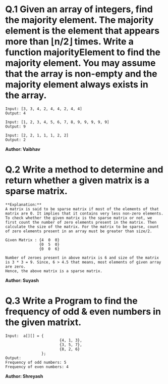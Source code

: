 # Q.1 Given an array of integers, find the majority element. The majority element is the element that appears more than ⌊n/2⌋ times. Write a function majorityElement to find the majority element. You may assume that the array is non-empty and the majority element always exists in the array.  
```
Input: [3, 3, 4, 2, 4, 4, 2, 4, 4]
Output: 4

Input: [1, 2, 3, 4, 5, 6, 7, 8, 9, 9, 9, 9, 9]
Output: 9

Input: [2, 2, 1, 1, 1, 2, 2]
Output: 2
```
**Author: Vaibhav**

# Q.2 Write a method to determine and return whether a given matrix is a sparse matrix.
```
**Explanation:**
A matrix is said to be sparse matrix if most of the elements of that matrix are 0. It implies that it contains very less non-zero elements.
To check whether the given matrix is the sparse matrix or not, we first count the number of zero elements present in the matrix. Then
calculate the size of the matrix. For the matrix to be sparse, count of zero elements present in an array must be greater than size/2.

Given Matrix : {4  0  0}
               {0  5  0}
               {0  0  6}

Number of zeroes present in above matrix is 6 and size of the matrix is 3 * 3 = 9. Since, 6 > 4.5 that means, most elements of given array are zero.
Hence, the above matrix is a sparse matrix.
```

**Author: Suyash**

# Q.3 Write a Program to find the frequency of odd & even numbers in the given matrixt.
``` 
Input:  a[][] = {       
                        {4, 1, 3},    
                        {3, 5, 7},    
                        {8, 2, 6}    
                };
Output:
Frequency of odd numbers: 5
Frequency of even numbers: 4

```

**Author: Shreyash**


